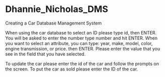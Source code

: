 # Dhannie_Nicholas_DMS
Creating a Car Database Management System 
<p>When using the car database to select an ID please type id, then ENTER. You will be asked to enter the number type number and hit ENTER.
When you want to select an attribute, you can type: year, make, model, color, engine transmission, or price. then ENTER. Please enter the value that you see in the field that you
have selected.</p>
<p>To update the car please enter the id of the car and follow the prompts on the screen. To put the car as sold please enter the ID of the car.</p>
